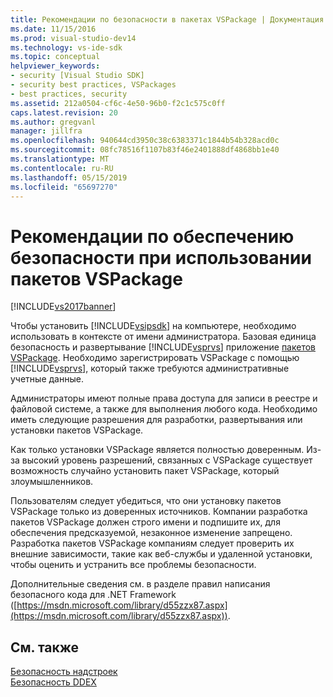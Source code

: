 ```yaml
---
title: Рекомендации по безопасности в пакетах VSPackage | Документация Майкрософт
ms.date: 11/15/2016
ms.prod: visual-studio-dev14
ms.technology: vs-ide-sdk
ms.topic: conceptual
helpviewer_keywords:
- security [Visual Studio SDK]
- security best practices, VSPackages
- best practices, security
ms.assetid: 212a0504-cf6c-4e50-96b0-f2c1c575c0ff
caps.latest.revision: 20
ms.author: gregvanl
manager: jillfra
ms.openlocfilehash: 940644cd3950c38c6383371c1844b54b328acd0c
ms.sourcegitcommit: 08fc78516f1107b83f46e2401888df4868bb1e40
ms.translationtype: MT
ms.contentlocale: ru-RU
ms.lasthandoff: 05/15/2019
ms.locfileid: "65697270"
---
```

# <a name="best-practices-for-security-in-vspackages"></a>Рекомендации по обеспечению безопасности при использовании пакетов VSPackage
[!INCLUDE[vs2017banner](../../includes/vs2017banner.md)]

Чтобы установить [!INCLUDE[vsipsdk](../../includes/vsipsdk-md.md)] на компьютере, необходимо использовать в контексте от имени администратора. Базовая единица безопасность и развертывание [!INCLUDE[vsprvs](../../includes/vsprvs-md.md)] приложение [пакетов VSPackage](../../extensibility/internals/vspackages.md). Необходимо зарегистрировать VSPackage с помощью [!INCLUDE[vsprvs](../../includes/vsprvs-md.md)], который также требуются административные учетные данные.  
  
 Администраторы имеют полные права доступа для записи в реестре и файловой системе, а также для выполнения любого кода. Необходимо иметь следующие разрешения для разработки, развертывания или установки пакетов VSPackage.  
  
 Как только установки VSPackage является полностью доверенным. Из-за высокий уровень разрешений, связанных с VSPackage существует возможность случайно установить пакет VSPackage, который злоумышленников.  
  
 Пользователям следует убедиться, что они установку пакетов VSPackage только из доверенных источников. Компании разработка пакетов VSPackage должен строго имени и подпишите их, для обеспечения предсказуемой, незаконное изменение запрещено. Разработка пакетов VSPackage компаниям следует проверить их внешние зависимости, такие как веб-службы и удаленной установки, чтобы оценить и устранить все проблемы безопасности.  
  
 Дополнительные сведения см. в разделе правил написания безопасного кода для .NET Framework ([https://msdn.microsoft.com/library/d55zzx87.aspx](https://msdn.microsoft.com/library/d55zzx87.aspx)).  
  
## <a name="see-also"></a>См. также  
 [Безопасность надстроек](https://msdn.microsoft.com/library/44a5c651-6246-4310-b371-65378917c799)   
 [Безопасность DDEX](https://msdn.microsoft.com/44a52a70-5c98-450e-993d-4a3b32f69ba8)
